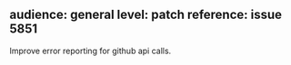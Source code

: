 audience: general
level: patch
reference: issue 5851
---

Improve error reporting for github api calls.
